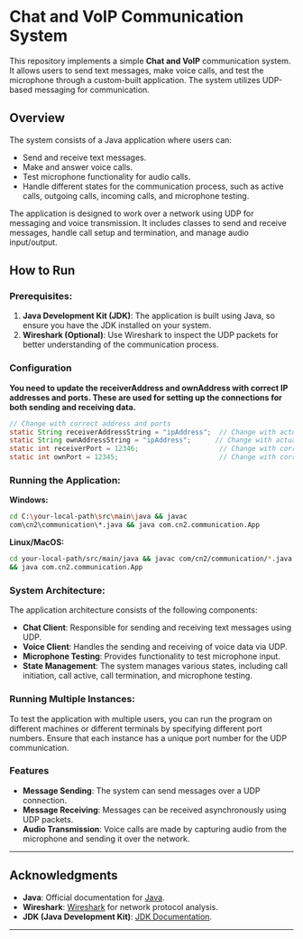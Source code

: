 # Chat and VoIP Communication System

This repository implements a simple **Chat and VoIP** communication system. It allows users to send text messages, make voice calls, and test the microphone through a custom-built application. The system utilizes UDP-based messaging for communication.

## Overview

The system consists of a Java application where users can:
- Send and receive text messages.
- Make and answer voice calls.
- Test microphone functionality for audio calls.
- Handle different states for the communication process, such as active calls, outgoing calls, incoming calls, and microphone testing.

The application is designed to work over a network using UDP for messaging and voice transmission. It includes classes to send and receive messages, handle call setup and termination, and manage audio input/output.

## How to Run

### Prerequisites:
1. **Java Development Kit (JDK)**: The application is built using Java, so ensure you have the JDK installed on your system.
2. **Wireshark (Optional)**: Use Wireshark to inspect the UDP packets for better understanding of the communication process.

### Configuration
**You need to update the receiverAddress and ownAddress with correct IP addresses and ports. These are used for setting up the connections for both sending and receiving data.**
```java
// Change with correct address and ports
static String receiverAddressString = "ipAddress";  // Change with actual address
static String ownAddressString = "ipAddress";      // Change with actual address
static int receiverPort = 12346;                    // Change with correct port
static int ownPort = 12345;                         // Change with correct port
```

### Running the Application:
**Windows:**
```bash
cd C:\your-local-path\src\main\java && javac
com\cn2\communication\*.java && java com.cn2.communication.App
```

**Linux/MacOS:**
```bash
cd your-local-path/src/main/java && javac com/cn2/communication/*.java
&& java com.cn2.communication.App
```

### System Architecture:
The application architecture consists of the following components:
- **Chat Client**: Responsible for sending and receiving text messages using UDP.
- **Voice Client**: Handles the sending and receiving of voice data via UDP.
- **Microphone Testing**: Provides functionality to test microphone input.
- **State Management**: The system manages various states, including call initiation, call active, call termination, and microphone testing.

### Running Multiple Instances:
To test the application with multiple users, you can run the program on different machines or different terminals by specifying different port numbers. Ensure that each instance has a unique port number for the UDP communication.

### Features
- **Message Sending**: The system can send messages over a UDP connection.
- **Message Receiving**: Messages can be received asynchronously using UDP packets.
- **Audio Transmission**: Voice calls are made by capturing audio from the microphone and sending it over the network.

---

## Acknowledgments

- **Java**: Official documentation for [Java](https://docs.oracle.com/en/java/).
- **Wireshark**: [Wireshark](https://www.wireshark.org/) for network protocol analysis.
- **JDK (Java Development Kit)**: [JDK Documentation](https://www.oracle.com/java/technologies/javase-downloads.html). 

---
